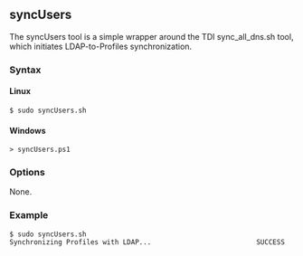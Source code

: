 ## syncUsers

The syncUsers tool is a simple wrapper around the TDI sync_all_dns.sh tool, which initiates LDAP-to-Profiles synchronization.

### Syntax

#### Linux

```Shell
$ sudo syncUsers.sh
```

#### Windows

```Shell
> syncUsers.ps1
```

### Options

None.

### Example

```Shell
$ sudo syncUsers.sh
Synchronizing Profiles with LDAP...                          SUCCESS
```